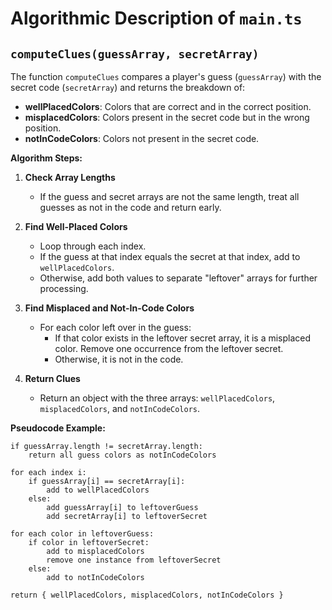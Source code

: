 <!-- docs\main.md -->

# **Algorithmic Description of `main.ts`**

## `computeClues(guessArray, secretArray)`

The function `computeClues` compares a player's guess (`guessArray`) with the secret code (`secretArray`) and returns the breakdown of:

- **wellPlacedColors**: Colors that are correct and in the correct position.
- **misplacedColors**: Colors present in the secret code but in the wrong position.
- **notInCodeColors**: Colors not present in the secret code.

**Algorithm Steps:**

1. **Check Array Lengths**
   - If the guess and secret arrays are not the same length, treat all guesses as not in the code and return early.

2. **Find Well-Placed Colors**
   - Loop through each index.
   - If the guess at that index equals the secret at that index, add to `wellPlacedColors`.
   - Otherwise, add both values to separate "leftover" arrays for further processing.

3. **Find Misplaced and Not-In-Code Colors**
   - For each color left over in the guess:
     - If that color exists in the leftover secret array, it is a misplaced color. Remove one occurrence from the leftover secret.
     - Otherwise, it is not in the code.

4. **Return Clues**
   - Return an object with the three arrays: `wellPlacedColors`, `misplacedColors`, and `notInCodeColors`.

**Pseudocode Example:**

```plaintext
if guessArray.length != secretArray.length:
    return all guess colors as notInCodeColors

for each index i:
    if guessArray[i] == secretArray[i]:
        add to wellPlacedColors
    else:
        add guessArray[i] to leftoverGuess
        add secretArray[i] to leftoverSecret

for each color in leftoverGuess:
    if color in leftoverSecret:
        add to misplacedColors
        remove one instance from leftoverSecret
    else:
        add to notInCodeColors

return { wellPlacedColors, misplacedColors, notInCodeColors }
```
